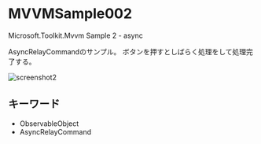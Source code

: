 # MVVMSample002
Microsoft.Toolkit.Mvvm Sample 2 - async

AsyncRelayCommandのサンプル。
ボタンを押すとしばらく処理をして処理完了する。

![screenshot2](https://user-images.githubusercontent.com/81235941/115360297-77477600-a1fa-11eb-8c91-c2c437e06be8.png)

## キーワード

* ObservableObject
* AsyncRelayCommand
